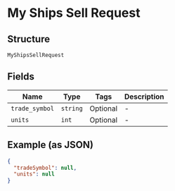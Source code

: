 
# My Ships Sell Request

## Structure

`MyShipsSellRequest`

## Fields

| Name | Type | Tags | Description |
|  --- | --- | --- | --- |
| `trade_symbol` | `string` | Optional | - |
| `units` | `int` | Optional | - |

## Example (as JSON)

```json
{
  "tradeSymbol": null,
  "units": null
}
```

